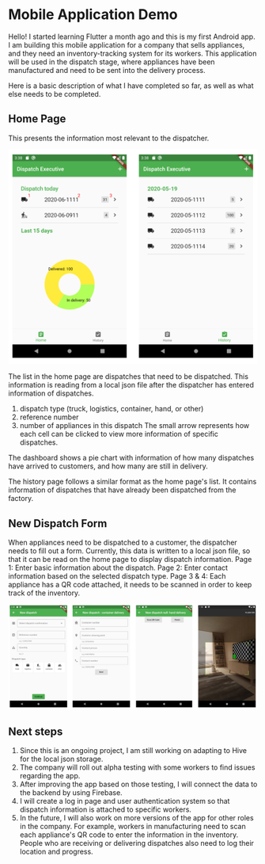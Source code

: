 # Mobile Application Demo

Hello! I started learning Flutter a month ago and this is my first Android app. I am building this mobile application for a company that sells appliances, and they need an inventory-tracking system for its workers. This application will be used in the dispatch stage, where appliances have been manufactured and need to be sent into the delivery process. 

Here is a basic description of what I have completed so far, as well as what else needs to be completed. 

## Home Page 
This presents the information most relevant to the dispatcher. 

![](demoImages/home+history.png)

The list in the home page are dispatches that need to be dispatched. This information is reading from a local json file after the dispatcher has entered information of dispatches. 
1. dispatch type (truck, logistics, container, hand, or other) 
2. reference number
3. number of appliances in this dispatch 
The small arrow represents how each cell can be clicked to view more information of specific dispatches. 

The dashboard shows a pie chart with information of how many dispatches have arrived to customers, and how many are still in delivery. 

The history page follows a similar format as the home page's list. It contains information of dispatches that have already been dispatched from the factory. 

## New Dispatch Form 
When appliances need to be dispatched to a customer, the dispatcher needs to fill out a form. Currently, this data is written to a local json file, so that it can be read on the home page to display dispatch information. 
Page 1: Enter basic information about the dispatch.
Page 2: Enter contact information based on the selected dispatch type.
Page 3 & 4: Each appliance has a QR code attached, it needs to be scanned in order to keep track of the inventory.

![](demoImages/newDispatch.png)

## Next steps 
1. Since this is an ongoing project, I am still working on adapting to Hive for the local json storage. 
2. The company will roll out alpha testing with some workers to find issues regarding the app. 
3. After improving the app based on those testing, I will connect the data to the backend by using Firebase. 
4. I will create a log in page and user authentication system so that dispatch information is attached to specific workers. 
5. In the future, I will also work on more versions of the app for other roles in the company. For example, workers in manufacturing need to scan each appliance's QR code to enter the information in the inventory. People who are receiving or delivering dispatches also need to log their location and progress. 
